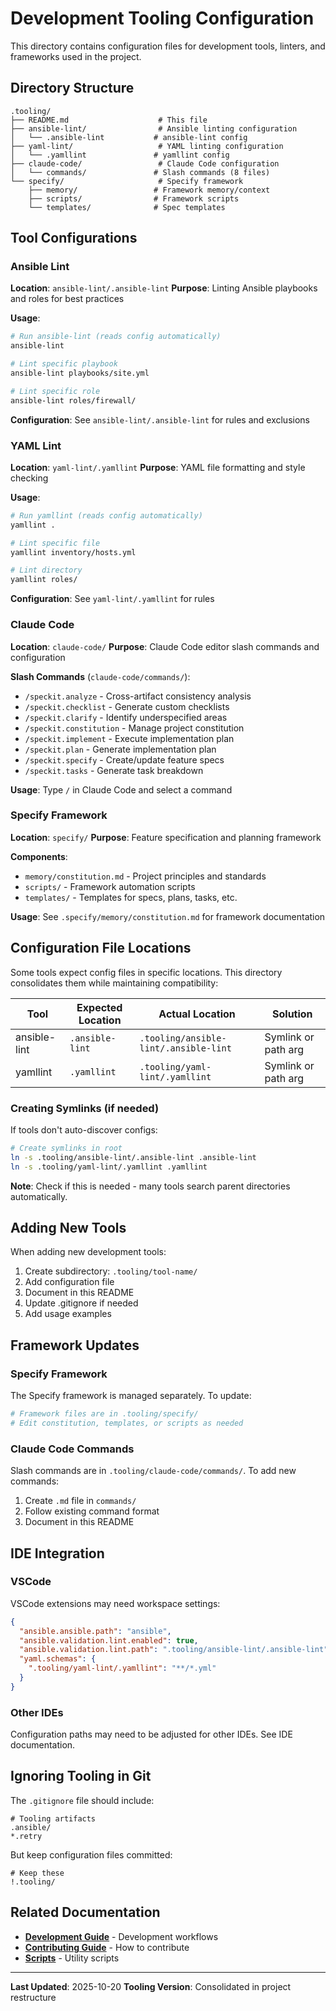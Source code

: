 # Development Tooling Configuration

This directory contains configuration files for development tools, linters, and frameworks used in the project.

## Directory Structure

```
.tooling/
├── README.md                    # This file
├── ansible-lint/                # Ansible linting configuration
│   └── .ansible-lint           # ansible-lint config
├── yaml-lint/                   # YAML linting configuration
│   └── .yamllint               # yamllint config
├── claude-code/                 # Claude Code configuration
│   └── commands/               # Slash commands (8 files)
└── specify/                     # Specify framework
    ├── memory/                 # Framework memory/context
    ├── scripts/                # Framework scripts
    └── templates/              # Spec templates
```

## Tool Configurations

### Ansible Lint

**Location**: `ansible-lint/.ansible-lint`
**Purpose**: Linting Ansible playbooks and roles for best practices

**Usage**:
```bash
# Run ansible-lint (reads config automatically)
ansible-lint

# Lint specific playbook
ansible-lint playbooks/site.yml

# Lint specific role
ansible-lint roles/firewall/
```

**Configuration**: See `ansible-lint/.ansible-lint` for rules and exclusions

### YAML Lint

**Location**: `yaml-lint/.yamllint`
**Purpose**: YAML file formatting and style checking

**Usage**:
```bash
# Run yamllint (reads config automatically)
yamllint .

# Lint specific file
yamllint inventory/hosts.yml

# Lint directory
yamllint roles/
```

**Configuration**: See `yaml-lint/.yamllint` for rules

### Claude Code

**Location**: `claude-code/`
**Purpose**: Claude Code editor slash commands and configuration

**Slash Commands** (`claude-code/commands/`):
- `/speckit.analyze` - Cross-artifact consistency analysis
- `/speckit.checklist` - Generate custom checklists
- `/speckit.clarify` - Identify underspecified areas
- `/speckit.constitution` - Manage project constitution
- `/speckit.implement` - Execute implementation plan
- `/speckit.plan` - Generate implementation plan
- `/speckit.specify` - Create/update feature specs
- `/speckit.tasks` - Generate task breakdown

**Usage**: Type `/` in Claude Code and select a command

### Specify Framework

**Location**: `specify/`
**Purpose**: Feature specification and planning framework

**Components**:
- `memory/constitution.md` - Project principles and standards
- `scripts/` - Framework automation scripts
- `templates/` - Templates for specs, plans, tasks, etc.

**Usage**: See `.specify/memory/constitution.md` for framework documentation

## Configuration File Locations

Some tools expect config files in specific locations. This directory consolidates them while maintaining compatibility:

| Tool | Expected Location | Actual Location | Solution |
|------|------------------|-----------------|----------|
| ansible-lint | `.ansible-lint` | `.tooling/ansible-lint/.ansible-lint` | Symlink or path arg |
| yamllint | `.yamllint` | `.tooling/yaml-lint/.yamllint` | Symlink or path arg |

### Creating Symlinks (if needed)

If tools don't auto-discover configs:

```bash
# Create symlinks in root
ln -s .tooling/ansible-lint/.ansible-lint .ansible-lint
ln -s .tooling/yaml-lint/.yamllint .yamllint
```

**Note**: Check if this is needed - many tools search parent directories automatically.

## Adding New Tools

When adding new development tools:

1. Create subdirectory: `.tooling/tool-name/`
2. Add configuration file
3. Document in this README
4. Update .gitignore if needed
5. Add usage examples

## Framework Updates

### Specify Framework

The Specify framework is managed separately. To update:

```bash
# Framework files are in .tooling/specify/
# Edit constitution, templates, or scripts as needed
```

### Claude Code Commands

Slash commands are in `.tooling/claude-code/commands/`. To add new commands:

1. Create `.md` file in `commands/`
2. Follow existing command format
3. Document in this README

## IDE Integration

### VSCode

VSCode extensions may need workspace settings:

```json
{
  "ansible.ansible.path": "ansible",
  "ansible.validation.lint.enabled": true,
  "ansible.validation.lint.path": ".tooling/ansible-lint/.ansible-lint",
  "yaml.schemas": {
    ".tooling/yaml-lint/.yamllint": "**/*.yml"
  }
}
```

### Other IDEs

Configuration paths may need to be adjusted for other IDEs. See IDE documentation.

## Ignoring Tooling in Git

The `.gitignore` file should include:
```
# Tooling artifacts
.ansible/
*.retry
```

But keep configuration files committed:
```
# Keep these
!.tooling/
```

## Related Documentation

- **[Development Guide](../docs/development/)** - Development workflows
- **[Contributing Guide](../docs/development/contributing.md)** - How to contribute
- **[Scripts](../scripts/)** - Utility scripts

---

**Last Updated**: 2025-10-20
**Tooling Version**: Consolidated in project restructure
